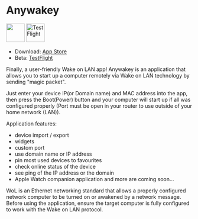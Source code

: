 # Anywakey

[<img src="https://developer.apple.com/assets/elements/badges/download-on-the-app-store.svg" height="50">](https://apps.apple.com/ua/app/anywakey/id6502517855)
[<img src="https://testflight.apple.com/images/testflight-128x128_2x_27.png" alt="TestFlight" height="50"/>]([https://testflight.apple.com/join/oLyR7YeT](https://testflight.apple.com/join/mOIoFg5d))


- Download: [App Store](https://apps.apple.com/ua/app/anywakey/id6502517855)
- Beta: [TestFlight](https://testflight.apple.com/join/mOIoFg5d)

Finally, a user-friendly Wake on LAN app!
Anywakey is an application that allows you to start up a computer remotely via Wake on LAN technology by sending "magic packet".

Just enter your device IP(or Domain name) and MAC address into the app, then press the Boot(Power) button and your computer will start up if all was configured properly (Port must be open in your router to use outside of your home network (LAN)).

Application features:
- device import / export 
- widgets
- custom port
- use domain name or IP address
- pin most used devices to favourites
- check online status of the device
- see ping of the IP address or the domain
- Apple Watch companion application and more are coming soon...

WoL is an Ethernet networking standard that allows a properly configured network computer to be turned on or awakened by a network message. 
Before using the application, ensure the target computer is fully configured to work with the Wake on LAN protocol.
